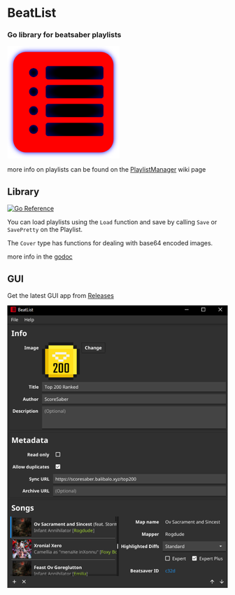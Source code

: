 # BeatList
### Go library for beatsaber playlists
<img alt="image" height="256" src="./cmd/gui/Icon.png" width="256"/>

more info on playlists can be found on the [PlaylistManager](https://github.com/rithik-b/PlaylistManager/wiki) wiki page

## Library
[![Go Reference](https://pkg.go.dev/badge/github.com/zivoy/BeatList/pkg/playlist.svg)](https://pkg.go.dev/github.com/zivoy/BeatList/pkg/playlist)

You can load playlists using the `Load` function and save by calling `Save` or `SavePretty` on the Playlist.

The `Cover` type has functions for dealing with base64 encoded images.

more info in the [godoc](https://pkg.go.dev/github.com/zivoy/BeatList/pkg/playlist)

## GUI
Get the latest GUI app from [Releases](/releases/latest)



[comment]: <> (##Examples)

![Example with list](./assets/top200rankedExample.png)